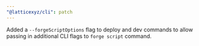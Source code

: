 ```yaml
---
"@latticexyz/cli": patch
---
```


Added a `--forgeScriptOptions` flag to deploy and dev commands to allow passing in additional CLI flags to `forge script` command.
